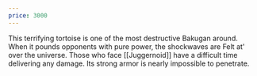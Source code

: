 ```yaml
---
price: 3000
---
```

This terrifying tortoise is one of the most destructive Bakugan around. When it pounds opponents with pure power, the shockwaves are Felt at' over the universe. Those who face [[Juggernoid]] have a difficult time delivering any damage. Its strong armor is nearly impossible to penetrate.